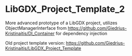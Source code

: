 # LibGDX_Project_Template_2
More advanced prototype of a LibGDX project, utilizes ObjectManagerInterface from https://github.com/Giedrius-Kristinaitis/DI_Container for dependency injection

Old project template version: https://github.com/Giedrius-Kristinaitis/LibGDX_Project_Template
